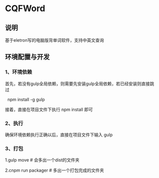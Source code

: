 # CQFWord

## 说明

基于eletron写的电脑版背单词软件，支持中英文查询

## 环境配置与开发

### 1、环境依赖

  首先，若没有gulp全局依赖，则需要先安装gulp全局依赖，若已经安装则直接跳过<br>
  
    npm install -g gulp
    
  接着，直接在项目文件下执行 npm install 即可<br>
  
### 2、执行

  确保环境依赖执行正确以后，直接在项目文件下输入 gulp
  
### 3、打包
 
  1.gulp move # 会多出一个dist的文件夹
  
  2.cnpm run packager # 多出一个打包完成的文件夹
  
  
